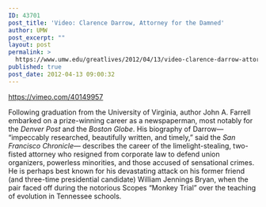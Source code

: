 ```yaml
---
ID: 43701
post_title: 'Video: Clarence Darrow, Attorney for the Damned'
author: UMW
post_excerpt: ""
layout: post
permalink: >
  https://www.umw.edu/greatlives/2012/04/13/video-clarence-darrow-attorney-for-the-damned/
published: true
post_date: 2012-04-13 09:00:32
---
```

https://vimeo.com/40149957

Following graduation from the University of Virginia, author John A. Farrell embarked on a prize-winning career as a newspaperman, most notably for the <em>Denver Post</em> and the <em>Boston Globe</em>. His biography of Darrow—  “impeccably researched, beautifully written, and timely,” said the <em>San Francisco Chronicle—</em> describes the career of the limelight-stealing, two-fisted attorney who resigned from corporate law to defend union organizers, powerless minorities, and those accused of sensational crimes. He is perhaps best known for his devastating attack on his former friend (and three-time presidential candidate) William Jennings Bryan, when the pair faced off during the notorious Scopes “Monkey Trial” over the teaching of evolution in Tennessee schools.